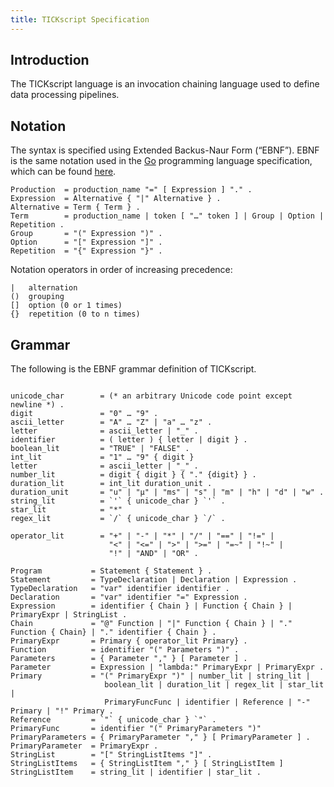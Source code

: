 ```yaml
---
title: TICKscript Specification
---
```


Introduction
------------

The TICKscript language is an invocation chaining language used to define data processing pipelines.


Notation
-------

The syntax is specified using Extended Backus-Naur Form (“EBNF”).
EBNF is the same notation used in the [Go](http://golang.org/) programming language specification, which can be found [here](https://golang.org/ref/spec).

```
Production  = production_name "=" [ Expression ] "." .
Expression  = Alternative { "|" Alternative } .
Alternative = Term { Term } .
Term        = production_name | token [ "…" token ] | Group | Option | Repetition .
Group       = "(" Expression ")" .
Option      = "[" Expression "]" .
Repetition  = "{" Expression "}" .
```

Notation operators in order of increasing precedence:

```
|   alternation
()  grouping
[]  option (0 or 1 times)
{}  repetition (0 to n times)
```

Grammar
-------

The following is the EBNF grammar definition of TICKscript.

```

unicode_char        = (* an arbitrary Unicode code point except newline *) .
digit               = "0" … "9" .
ascii_letter        = "A" … "Z" | "a" … "z" .
letter              = ascii_letter | "_" .
identifier          = ( letter ) { letter | digit } .
boolean_lit         = "TRUE" | "FALSE" .
int_lit             = "1" … "9" { digit }
letter              = ascii_letter | "_" .
number_lit          = digit { digit } { "." {digit} } .
duration_lit        = int_lit duration_unit .
duration_unit       = "u" | "µ" | "ms" | "s" | "m" | "h" | "d" | "w" .
string_lit          = `'` { unicode_char } `'` .
star_lit            = "*"
regex_lit           = `/` { unicode_char } `/` .

operator_lit        = "+" | "-" | "*" | "/" | "==" | "!=" |
                      "<" | "<=" | ">" | ">=" | "=~" | "!~" |
                      "!" | "AND" | "OR" .

Program           = Statement { Statement } .
Statement         = TypeDeclaration | Declaration | Expression .
TypeDeclaration   = "var" identifier identifier .
Declaration       = "var" identifier "=" Expression .
Expression        = identifier { Chain } | Function { Chain } | PrimaryExpr | StringList .
Chain             = "@" Function | "|" Function { Chain } | "." Function { Chain} | "." identifier { Chain } .
PrimaryExpr       = Primary { operator_lit Primary} .
Function          = identifier "(" Parameters ")" .
Parameters        = { Parameter "," } [ Parameter ] .
Parameter         = Expression | "lambda:" PrimaryExpr | PrimaryExpr .
Primary           = "(" PrimaryExpr ")" | number_lit | string_lit |
                     boolean_lit | duration_lit | regex_lit | star_lit |
                     PrimaryFuncFunc | identifier | Reference | "-" Primary | "!" Primary .
Reference         = `"` { unicode_char } `"` .
PrimaryFunc       = identifier "(" PrimaryParameters ")"
PrimaryParameters = { PrimaryParameter "," } [ PrimaryParameter ] .
PrimaryParameter  = PrimaryExpr .
StringList        = "[" StringListItems "]" .
StringListItems   = { StringListItem "," } [ StringListItem ]
StringListItem    = string_lit | identifier | star_lit .

```


